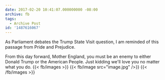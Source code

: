 ```yaml
---
date: 2017-02-20 10:41:07.000000000 -08:00
archive: fb
tags: 
  - Archive Post
id: '1487616067'
---
```


As Parliament debates the Trump State Visit question, I am reminded of this passage from Pride and Prejudice.

From this day forward, Mother England, you must be an enemy to either Donald Trump or the American People. Just kidding we'll love you no matter what you do.
{{< fb/images >}}
{{< fb/image src="image.jpg" />}}
{{< /fb/images >}}
